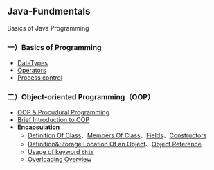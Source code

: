 ## Java-Fundmentals
Basics of Java Programming

### 一）Basics of Programming

- [DataTypes](./01-编程语言通用知识/01-编程语言之数据类型.md)
- [Operators](./01-编程语言通用知识/02-编程语言之操作符.md)
- [Process control](./01-编程语言通用知识/03-编程语言之流程控制.md)

### 二）Object-oriented Programming（OOP）

- [OOP & Procudural Programming](./02-面向对象编程/01-面向对象编程与面向过程编程.md)
- [Brief Introduction to OOP](./02-面向对象编程/02-面向对象编程简介.md)
- **Encapsulation**
  - [Definition Of Class](./02-面向对象编程/01-封装/01-类.md#概念)、[Members Of Class](./02-面向对象编程/01-封装/01-类.md#二类的组成)、[Fields](./02-面向对象编程/01-封装/01-类.md#1字段-或-域-field)、[Constructors](./02-面向对象编程/01-封装/01-类.md#2构造器构造方法constructors)
  - [Definition&Storage Location Of an Object](./02-面向对象编程/01-封装/02-对象.md#一对象)、[Object Reference](./02-面向对象编程/01-封装/02-对象.md#二对象引用)
  - [Usage of keyword `this`](./02-面向对象编程/01-封装/03-this关键字的使用.md) 
  - [Overloading Overview](./02-面向对象编程/01-封装/04-重载.md)
